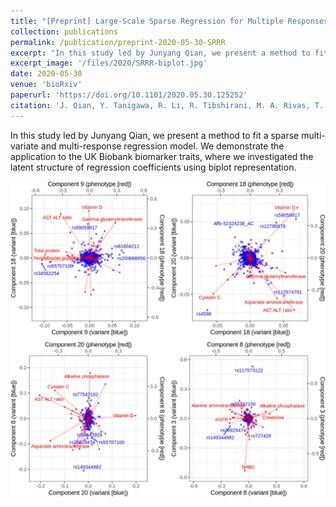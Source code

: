 ```yaml
---
title: "[Preprint] Large-Scale Sparse Regression for Multiple Responses with Applications to UK Biobank"
collection: publications
permalink: /publication/preprint-2020-05-30-SRRR
excerpt: "In this study led by Junyang Qian, we present a method to fit sparse multi-variate and multi-response regression model. When demonstrate the application to the UK Biobank biomarker traits, where we investigated the latent structure of regression coefficients using biplot representation."
excerpt_image: '/files/2020/SRRR-biplot.jpg'
date: 2020-05-30
venue: 'bioRxiv'
paperurl: 'https://doi.org/10.1101/2020.05.30.125252'
citation: 'J. Qian, Y. Tanigawa, R. Li, R. Tibshirani, M. A. Rivas, T. Hastie, Large-Scale Sparse Regression for Multiple Responses with Applications to UK Biobank. bioRxiv, 2020.05.30.125252 (2020).'
---
```

<!-- ispublishedpreprint: "True" -->

In this study led by Junyang Qian, we present a method to fit a sparse multi-variate and multi-response regression model. We demonstrate the application to the UK Biobank biomarker traits, where we investigated the latent structure of regression coefficients using biplot representation.

![SRRR biolot](/files/2020/SRRR-biplot.jpg)
